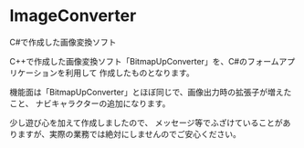 # ImageConverter
C#で作成した画像変換ソフト

C++で作成した画像変換ソフト「BitmapUpConverter」を、C#のフォームアプリケーションを利用して
作成したものとなります。

機能面は「BitmapUpConverter」とほぼ同じで、画像出力時の拡張子が増えたこと、
ナビキャラクターの追加になります。

少し遊び心を加えて作成しましたので、
メッセージ等でふざけていることがありますが、実際の業務では絶対にしませんのでご安心ください。

